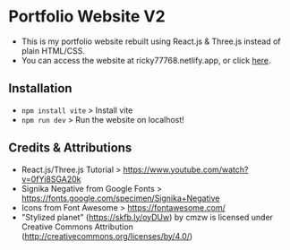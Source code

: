 # Portfolio Website V2
- This is my portfolio website rebuilt using React.js & Three.js instead of plain HTML/CSS.
- You can access the website at ricky77768.netlify.app, or click [here](https://ricky77768.netlify.app).

## Installation
- `npm install vite` > Install vite
- `npm run dev` > Run the website on localhost!


## Credits & Attributions
- React.js/Three.js Tutorial > https://www.youtube.com/watch?v=0fYi8SGA20k
- Signika Negative from Google Fonts > https://fonts.google.com/specimen/Signika+Negative
- Icons from Font Awesome > https://fontawesome.com/
- "Stylized planet" (https://skfb.ly/oyDUw) by cmzw is licensed under Creative Commons Attribution (http://creativecommons.org/licenses/by/4.0/)
